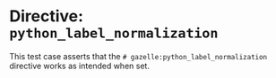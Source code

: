 # Directive: `python_label_normalization`

This test case asserts that the `# gazelle:python_label_normalization` directive
works as intended when set.
